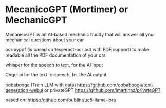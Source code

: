 # MecanicoGPT (Mortimer) or MechanicGPT
MecanicoGPT is an AI-based mechanic buddy that will answer all your mechanical questions about your car


ocrmypdf (is based on tesseract-ocr but with PDF support)
  to make readable all the PDF documentation of your car

whisper
  for the speech to text, for the AI input

Coqui.ai
  for the text to speech, for the AI output
  
oobabooga (Train LLM with data)
  https://github.com/oobabooga/text-generation-webui
or privateGPT
  https://github.com/imartinez/privateGPT

  
based on:
https://github.com/bublint/ue5-llama-lora
